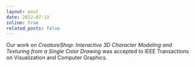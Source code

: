 ```yaml
---
layout: post
date: 2022-07-13
inline: true
related_posts: false
---
```


Our work on *CreatureShop: Interactive 3D Character Modeling and Texturing from a Single Color Drawing* was accepted to IEEE Transactions on Visualization and Computer Graphics.
